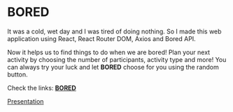 # BORED

It was a cold, wet day and I was tired of doing nothing. So I made this web application using React, React Router DOM, Axios and Bored API.

Now it helps us to find things to do when we are bored! 
Plan your next activity by choosing the number of participants, activity type and more! You can always try your luck and let **BORED** choose for you using the random button.

Check the links:
**[BORED](https://bored-project.netlify.app/)**

[Presentation](https://www.canva.com/design/DAEdEqRxoBo/qgyawBIebRtM6QQePIrMtA/view?utm_content=DAEdEqRxoBo&utm_campaign=designshare&utm_medium=link&utm_source=publishsharelink)
